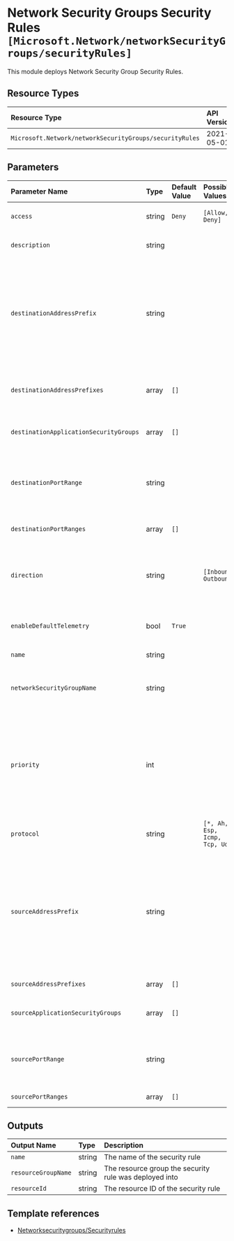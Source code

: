 # Network Security Groups Security Rules `[Microsoft.Network/networkSecurityGroups/securityRules]`

This module deploys Network Security Group Security Rules.

## Resource Types

| Resource Type | API Version |
| :-- | :-- |
| `Microsoft.Network/networkSecurityGroups/securityRules` | 2021-05-01 |

## Parameters

| Parameter Name | Type | Default Value | Possible Values | Description |
| :-- | :-- | :-- | :-- | :-- |
| `access` | string | `Deny` | `[Allow, Deny]` | Optional. Whether network traffic is allowed or denied. |
| `description` | string |  |  | Optional. A description for this rule |
| `destinationAddressPrefix` | string |  |  | Optional. The destination address prefix. CIDR or destination IP range. Asterisk "*" can also be used to match all source IPs. Default tags such as "VirtualNetwork", "AzureLoadBalancer" and "Internet" can also be used. |
| `destinationAddressPrefixes` | array | `[]` |  | Optional. The destination address prefixes. CIDR or destination IP ranges. |
| `destinationApplicationSecurityGroups` | array | `[]` |  | Optional. The application security group specified as destination. |
| `destinationPortRange` | string |  |  | Optional. The destination port or range. Integer or range between 0 and 65535. Asterisk "*" can also be used to match all ports. |
| `destinationPortRanges` | array | `[]` |  | Optional. The destination port ranges. |
| `direction` | string |  | `[Inbound, Outbound]` | Required. The direction of the rule. The direction specifies if rule will be evaluated on incoming or outgoing traffic. |
| `enableDefaultTelemetry` | bool | `True` |  | Optional. Enable telemetry via the Customer Usage Attribution ID (GUID). |
| `name` | string |  |  | Required. The name of the security rule |
| `networkSecurityGroupName` | string |  |  | Required. The name of the network security group to deploy the security rule into |
| `priority` | int |  |  | Required. The priority of the rule. The value can be between 100 and 4096. The priority number must be unique for each rule in the collection. The lower the priority number, the higher the priority of the rule. |
| `protocol` | string |  | `[*, Ah, Esp, Icmp, Tcp, Udp]` | Required. Network protocol this rule applies to. |
| `sourceAddressPrefix` | string |  |  | Optional. The CIDR or source IP range. Asterisk "*" can also be used to match all source IPs. Default tags such as "VirtualNetwork", "AzureLoadBalancer" and "Internet" can also be used. If this is an ingress rule, specifies where network traffic originates from. |
| `sourceAddressPrefixes` | array | `[]` |  | Optional. The CIDR or source IP ranges. |
| `sourceApplicationSecurityGroups` | array | `[]` |  | Optional. The application security group specified as source. |
| `sourcePortRange` | string |  |  | Optional. The source port or range. Integer or range between 0 and 65535. Asterisk "*" can also be used to match all ports. |
| `sourcePortRanges` | array | `[]` |  | Optional. The source port ranges. |

## Outputs

| Output Name | Type | Description |
| :-- | :-- | :-- |
| `name` | string | The name of the security rule |
| `resourceGroupName` | string | The resource group the security rule was deployed into |
| `resourceId` | string | The resource ID of the security rule |

## Template references

- [Networksecuritygroups/Securityrules](https://docs.microsoft.com/en-us/azure/templates/Microsoft.Network/2021-05-01/networkSecurityGroups/securityRules)

